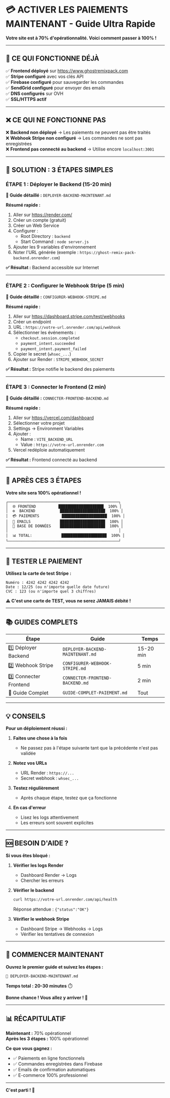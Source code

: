 # 💳 ACTIVER LES PAIEMENTS MAINTENANT - Guide Ultra Rapide

**Votre site est à 70% d'opérationnalité. Voici comment passer à 100% !**

---

## 🎯 CE QUI FONCTIONNE DÉJÀ

✅ **Frontend déployé** sur https://www.ghostremixpack.com  
✅ **Stripe configuré** avec vos clés API  
✅ **Firebase configuré** pour sauvegarder les commandes  
✅ **SendGrid configuré** pour envoyer des emails  
✅ **DNS configurés** sur OVH  
✅ **SSL/HTTPS actif**  

---

## ❌ CE QUI NE FONCTIONNE PAS

❌ **Backend non déployé** → Les paiements ne peuvent pas être traités  
❌ **Webhook Stripe non configuré** → Les commandes ne sont pas enregistrées  
❌ **Frontend pas connecté au backend** → Utilise encore `localhost:3001`  

---

## 🚀 SOLUTION : 3 ÉTAPES SIMPLES

### **ÉTAPE 1 : Déployer le Backend (15-20 min)**

**📘 Guide détaillé :** `DEPLOYER-BACKEND-MAINTENANT.md`

**Résumé rapide :**
1. Aller sur https://render.com/
2. Créer un compte (gratuit)
3. Créer un Web Service
4. Configurer :
   - Root Directory : `backend`
   - Start Command : `node server.js`
5. Ajouter les 9 variables d'environnement
6. Noter l'URL générée (exemple : `https://ghost-remix-pack-backend.onrender.com`)

**✅ Résultat :** Backend accessible sur Internet

---

### **ÉTAPE 2 : Configurer le Webhook Stripe (5 min)**

**📘 Guide détaillé :** `CONFIGURER-WEBHOOK-STRIPE.md`

**Résumé rapide :**
1. Aller sur https://dashboard.stripe.com/test/webhooks
2. Créer un endpoint
3. URL : `https://votre-url.onrender.com/api/webhook`
4. Sélectionner les événements :
   - `checkout.session.completed`
   - `payment_intent.succeeded`
   - `payment_intent.payment_failed`
5. Copier le secret (`whsec_...`)
6. Ajouter sur Render : `STRIPE_WEBHOOK_SECRET`

**✅ Résultat :** Stripe notifie le backend des paiements

---

### **ÉTAPE 3 : Connecter le Frontend (2 min)**

**📘 Guide détaillé :** `CONNECTER-FRONTEND-BACKEND.md`

**Résumé rapide :**
1. Aller sur https://vercel.com/dashboard
2. Sélectionner votre projet
3. Settings → Environment Variables
4. Ajouter :
   - Name : `VITE_BACKEND_URL`
   - Value : `https://votre-url.onrender.com`
5. Vercel redéploie automatiquement

**✅ Résultat :** Frontend connecté au backend

---

## 🎉 APRÈS CES 3 ÉTAPES

**Votre site sera 100% opérationnel !**

```
┌─────────────────────────────────────────────────┐
│  🌐 FRONTEND          ████████████████████  100% │
│  ⚙️  BACKEND           ████████████████████  100% │
│  💳 PAIEMENTS          ████████████████████  100% │
│  📧 EMAILS             ████████████████████  100% │
│  💾 BASE DE DONNÉES    ████████████████████  100% │
│                                                 │
│  📊 TOTAL:             ████████████████████  100% │
└─────────────────────────────────────────────────┘
```

---

## 🧪 TESTER LE PAIEMENT

**Utilisez la carte de test Stripe :**
```
Numéro : 4242 4242 4242 4242
Date : 12/25 (ou n'importe quelle date future)
CVC : 123 (ou n'importe quel 3 chiffres)
```

**⚠️ C'est une carte de TEST, vous ne serez JAMAIS débité !**

---

## 📚 GUIDES COMPLETS

| Étape | Guide | Temps |
|-------|-------|-------|
| 1️⃣ Déployer Backend | `DEPLOYER-BACKEND-MAINTENANT.md` | 15-20 min |
| 2️⃣ Webhook Stripe | `CONFIGURER-WEBHOOK-STRIPE.md` | 5 min |
| 3️⃣ Connecter Frontend | `CONNECTER-FRONTEND-BACKEND.md` | 2 min |
| 📖 Guide Complet | `GUIDE-COMPLET-PAIEMENT.md` | Tout |

---

## 💡 CONSEILS

**Pour un déploiement réussi :**

1. **Faites une chose à la fois**
   - Ne passez pas à l'étape suivante tant que la précédente n'est pas validée

2. **Notez vos URLs**
   - URL Render : `https://...`
   - Secret webhook : `whsec_...`

3. **Testez régulièrement**
   - Après chaque étape, testez que ça fonctionne

4. **En cas d'erreur**
   - Lisez les logs attentivement
   - Les erreurs sont souvent explicites

---

## 🆘 BESOIN D'AIDE ?

**Si vous êtes bloqué :**

1. **Vérifier les logs Render**
   - Dashboard Render → Logs
   - Chercher les erreurs

2. **Vérifier le backend**
   ```bash
   curl https://votre-url.onrender.com/api/health
   ```
   Réponse attendue : `{"status":"OK"}`

3. **Vérifier le webhook Stripe**
   - Dashboard Stripe → Webhooks → Logs
   - Vérifier les tentatives de connexion

---

## 🚀 COMMENCER MAINTENANT

**Ouvrez le premier guide et suivez les étapes :**

```
📘 DEPLOYER-BACKEND-MAINTENANT.md
```

**Temps total : 20-30 minutes** ⏱️

**Bonne chance ! Vous allez y arriver ! 💪**

---

## 📊 RÉCAPITULATIF

**Maintenant :** 70% opérationnel  
**Après les 3 étapes :** 100% opérationnel  

**Ce que vous gagnez :**
- ✅ Paiements en ligne fonctionnels
- ✅ Commandes enregistrées dans Firebase
- ✅ Emails de confirmation automatiques
- ✅ E-commerce 100% professionnel

---

**C'est parti ! 🚀**

